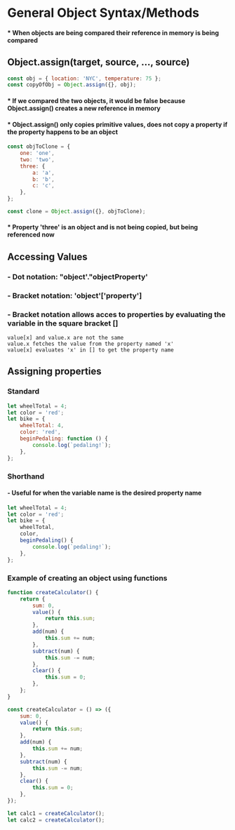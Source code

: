 # General Object Syntax/Methods

#### \* When objects are being compared their reference in memory is being compared

## Object.assign(target, source, ..., source)

```javascript
const obj = { location: 'NYC', temperature: 75 };
const copyOfObj = Object.assign({}, obj);
```

#### \* If we compared the two objects, it would be false because Object.assign() creates a new reference in memory

#### \* Object.assign() only copies primitive values, does not copy a property if the property happens to be an object

```javascript
const objToClone = {
	one: 'one',
	two: 'two',
	three: {
		a: 'a',
		b: 'b',
		c: 'c',
	},
};

const clone = Object.assign({}, objToClone);
```

#### \* Property 'three' is an object and is not being copied, but being referenced now

## Accessing Values

### \- Dot notation: "object'."objectProperty'

### \- Bracket notation: 'object'['property']

### - Bracket notation allows acces to properties by evaluating the variable in the square bracket []

```
value[x] and value.x are not the same
value.x fetches the value from the property named 'x'
value[x] evaluates 'x' in [] to get the property name
```

## Assigning properties

### Standard

```javascript
let wheelTotal = 4;
let color = 'red';
let bike = {
	wheelTotal: 4,
	color: 'red',
	beginPedaling: function () {
		console.log(`pedaling!`);
	},
};
```

### Shorthand

#### - Useful for when the variable name is the desired property name

```javascript
let wheelTotal = 4;
let color = 'red';
let bike = {
	wheelTotal,
	color,
	beginPedaling() {
		console.log(`pedaling!`);
	},
};
```

### Example of creating an object using functions

```javascript
function createCalculator() {
	return {
		sum: 0,
		value() {
			return this.sum;
		},
		add(num) {
			this.sum += num;
		},
		subtract(num) {
			this.sum -= num;
		},
		clear() {
			this.sum = 0;
		},
	};
}

const createCalculator = () => ({
	sum: 0,
	value() {
		return this.sum;
	},
	add(num) {
		this.sum += num;
	},
	subtract(num) {
		this.sum -= num;
	},
	clear() {
		this.sum = 0;
	},
});

let calc1 = createCalculator();
let calc2 = createCalculator();
```
